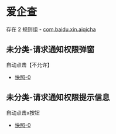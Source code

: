 # 爱企查

存在 2 规则组 - [com.baidu.xin.aiqicha](/src/apps/com.baidu.xin.aiqicha.ts)

## 未分类-请求通知权限弹窗

自动点击【不允许】

- [快照-0](https://i.gkd.li/i/12755733)

## 未分类-请求通知权限提示信息

自动点击x按钮

- [快照-0](https://i.gkd.li/i/12755756)
